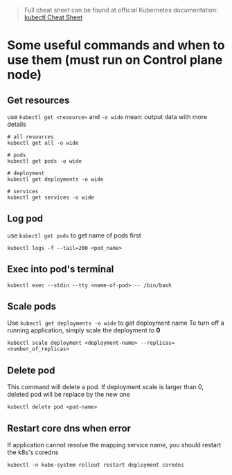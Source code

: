 > Full cheat sheet can be found at official Kubernetes documentation: 
[kubectl Cheat Sheet](https://kubernetes.io/docs/reference/kubectl/cheatsheet/)

# Some useful commands and when to use them (must run on Control plane node)

## Get resources

use `kubectl get <resource>` and `-o wide` mean: output data with more details
```
# all resources
kubectl get all -o wide

# pods
kubectl get pods -o wide

# deployment
kubectl get deployments -o wide

# services
kubectl get services -o wide

```

## Log pod

use `kubectl get pods` to get name of pods first

```
kubectl logs -f --tail=200 <pod_name>

```

## Exec into pod's terminal

```
kubectl exec --stdin --tty <name-of-pod> -- /bin/bash

```


## Scale pods

Use `kubectl get deployments -o wide` to get deployment name
To turn off a running application, simply scale the deployment to **0**

```
kubectl scale deployment <deployment-name> --replicas=<number_of_replicas>
```

## Delete pod

This command will delete a pod. If deployment scale is larger than 0, deleted pod will be replace by the new one

```
kubectl delete pod <pod-name>
```

## Restart core dns when error

If application cannot resolve the mapping service name, you should restart the k8s's coredns

```
kubectl -n kube-system rollout restart deployment coredns
```
